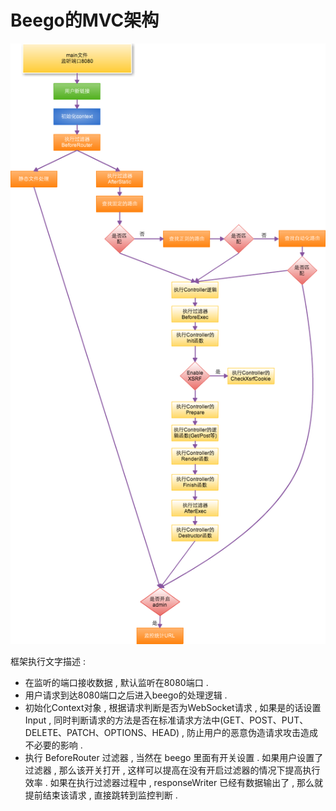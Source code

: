 # Beego的MVC架构

![](/assets/beegomvc.png)

框架执行文字描述 :

* 在监听的端口接收数据 , 默认监听在8080端口 . 
* 用户请求到达8080端口之后进入beego的处理逻辑 . 
* 初始化Context对象 , 根据请求判断是否为WebSocket请求 , 如果是的话设置Input , 同时判断请求的方法是否在标准请求方法中\(GET、POST、PUT、DELETE、PATCH、OPTIONS、HEAD\) , 防止用户的恶意伪造请求攻击造成不必要的影响 . 
* 执行 BeforeRouter 过滤器 , 当然在 beego 里面有开关设置 . 如果用户设置了过滤器 , 那么该开关打开 , 这样可以提高在没有开启过滤器的情况下提高执行效率 . 如果在执行过滤器过程中 , responseWriter 已经有数据输出了 , 那么就提前结束该请求 , 直接跳转到监控判断 . 



